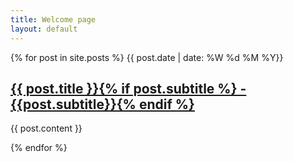 ```yaml
---
title: Welcome page
layout: default
---
```


{% for post in site.posts %}
<span>{{ post.date | date: %W %d %M %Y}}</span>
<h2 class="post-title"><a href="{{ post.permalink }}">{{ post.title }}{% if post.subtitle %} - {{post.subtitle}}{% endif %}</a></h2>

<p>{{ post.content }}</p>
{% endfor %}
